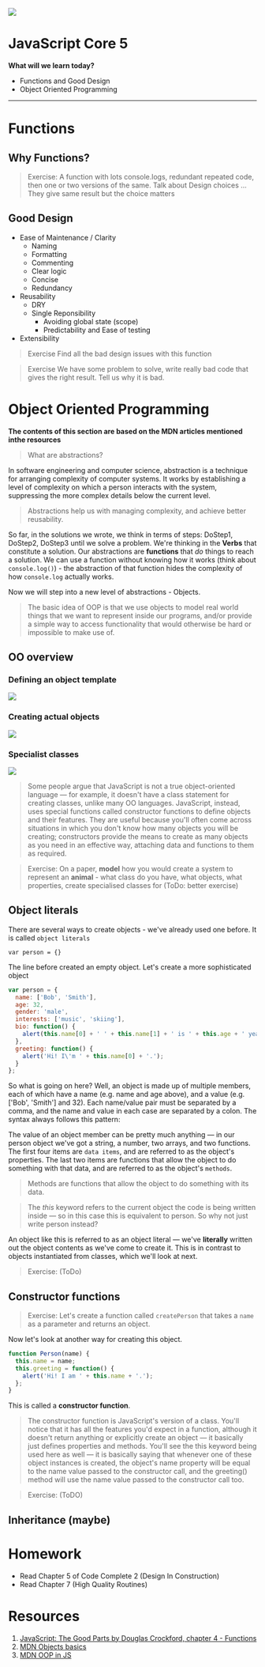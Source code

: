 ![](https://img.shields.io/badge/status-draft-darkred.svg)

# JavaScript Core 5
**What will we learn today?**
- Functions and  Good Design
- Object Oriented Programming
---

# Functions 
## Why Functions?

> Exercise: A function with lots console.logs, redundant repeated code, then one or two versions of the same. Talk about Design choices ... They give same result but the choice matters

## Good Design
- Ease of Maintenance / Clarity
    - Naming
    - Formatting
    - Commenting
    - Clear logic
    - Concise
    - Redundancy
- Reusability
    - DRY
    - Single Reponsibility
        - Avoiding global state (scope)
        - Predictability and Ease of testing
- Extensibility

> Exercise
Find all the bad design issues with this function

> Exercise
We have some problem to solve, write really bad code that gives the right result. Tell us why it is bad.

# Object Oriented Programming

**The contents of this section are based on the MDN articles mentioned inthe resources**

> What are abstractions?

In software engineering and computer science, abstraction is a technique for arranging complexity of computer systems. It works by establishing a level of complexity on which a person interacts with the system, suppressing the more complex details below the current level. 

> Abstractions help us with managing complexity, and achieve better reusability.

So far, in the solutions we wrote, we think in terms of steps: DoStep1, DoStep2, DoStep3 until we solve a problem. We're thinking in the **Verbs** that constitute a solution. Our abstractions are **functions** that *do* things to reach a solution. We can use a function without knowing how it works (think about `console.log()`) - the abstraction of that function hides the complexity of how `console.log` actually works.

Now we will step into a new level of abstractions - Objects.

> The basic idea of OOP is that we use objects to model real world things that we want to represent inside our programs, and/or provide a simple way to access functionality that would otherwise be hard or impossible to make use of.

## OO overview

### Defining an object template

![](https://mdn.mozillademos.org/files/13889/person-diagram.png)

### Creating actual objects

![](https://mdn.mozillademos.org/files/15163/MDN-Graphics-instantiation-2-fixed.png)

### Specialist classes

![](https://mdn.mozillademos.org/files/13881/MDN-Graphics-inherited-3.png)


> Some people argue that JavaScript is not a true object-oriented language — for example, it doesn't have a class statement for creating classes, unlike many OO languages. JavaScript, instead, uses special functions called constructor functions to define objects and their features. They are useful because you'll often come across situations in which you don't know how many objects you will be creating; constructors provide the means to create as many objects as you need in an effective way, attaching data and functions to them as required.

> Exercise: On a paper, **model** how you would create a system to represent an **animal**  - what class do you have, what objects, what properties, create specialised classes for
(ToDo: better exercise)

## Object literals
There are several ways to create objects - we've already used one before. It is called `object literals`

`var person = {}`

The line before created an empty object. Let's create a more sophisticated object

```javascript
var person = {
  name: ['Bob', 'Smith'],
  age: 32,
  gender: 'male',
  interests: ['music', 'skiing'],
  bio: function() {
    alert(this.name[0] + ' ' + this.name[1] + ' is ' + this.age + ' years old. He likes ' + this.interests[0] + ' and ' + this.interests[1] + '.');
  },
  greeting: function() {
    alert('Hi! I\'m ' + this.name[0] + '.');
  }
};
```

So what is going on here? Well, an object is made up of multiple members, each of which have a name (e.g. name and age above), and a value (e.g. ['Bob', 'Smith'] and 32). Each name/value pair must be separated by a comma, and the name and value in each case are separated by a colon. The syntax always follows this pattern:

The value of an object member can be pretty much anything — in our person object we've got a string, a number, two arrays, and two functions. The first four items are `data items`, and are referred to as the object's properties. The last two items are functions that allow the object to do something with that data, and are referred to as the object's `methods`.

> Methods are functions that allow the object to do something with its data.

> The *this* keyword refers to the current object the code is being written inside — so in this case this is equivalent to person. So why not just write person instead? 

An object like this is referred to as an object literal — we've **literally** written out the object contents as we've come to create it. This is in contrast to objects instantiated from classes, which we'll look at next.

> Exercise: (ToDo)

## Constructor functions

> Exercise: Let's create a function called `createPerson` that takes a `name` as a parameter and returns an object.

Now let's look at another way for creating this object.

```javascript
function Person(name) {
  this.name = name;
  this.greeting = function() {
    alert('Hi! I am ' + this.name + '.');
  };
}
```

This is called a **constructor function**.
> The constructor function is JavaScript's version of a class. You'll notice that it has all the features you'd expect in a function, although it doesn't return anything or explicitly create an object — it basically just defines properties and methods. You'll see the this keyword being used here as well — it is basically saying that whenever one of these object instances is created, the object's name property will be equal to the name value passed to the constructor call, and the greeting() method will use the name value passed to the constructor call too.

> Exercise: (ToDO)

## Inheritance (maybe)

# Homework

- Read Chapter 5 of Code Complete 2 (Design In Construction)
- Read Chapter 7 (High Quality Routines)


# Resources
1. [JavaScript: The Good Parts by Douglas Crockford, chapter 4 - Functions](http://bdcampbell.net/javascript/book/javascript_the_good_parts.pdf)
2. [MDN Objects basics](https://developer.mozilla.org/en-US/docs/Learn/JavaScript/Objects/Basics)
3. [MDN OOP in JS](https://developer.mozilla.org/en-US/docs/Learn/JavaScript/Objects/Object-oriented_JS)


